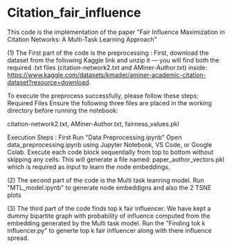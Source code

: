 # Citation_fair_influence

This code is the implementation of the paper "Fair Influence Maximization in Citation Networks: A Multi-Task Learning Approach"

(1) The First part of the code is the preprocessing : First, download the dataset from the following Kaggle link and unzip it — you will find both the required .txt files (citation-network2.txt and AMiner-Author.txt) inside: https://www.kaggle.com/datasets/kmader/aminer-academic-citation-dataset?resource=download.

To execute the preprocess successfully, please follow these steps:  Required Files Ensure the following three files are placed in the working directory before running the notebook:

citation-network2.txt, AMiner-Author.txt, fairness_values.pkl

Execution Steps : First Run "Data Preprocessing.ipynb" Open data_preprocessing.ipynb using Jupyter Notebook, VS Code, or Google Colab.
Execute each code block sequentially from top to bottom without skipping any cells.
This will generate a file named: paper_author_vectors.pkl which is required as input to learn the node embeddings.

(2) The second part of the code is the Multi task leanring model. 
Run "MTL_model.ipynb" to generate node embeddigns and also the 2 TSNE plots

(3) The third part of the code finds top k fair influencer. We have kept a dummy bipartite graph with probability of influence computed from the embedding generated by the Multi task model. 
Run the "Finding tok k influencer.py" to generte top k fair influencer along with there influence spread.
